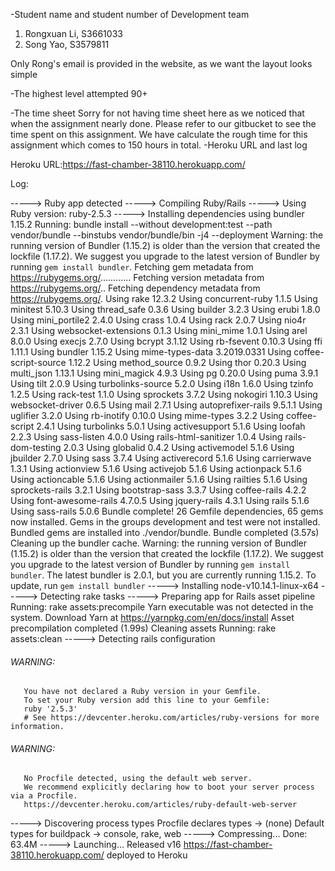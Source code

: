 -Student name and student number of Development team
1. Rongxuan Li, S3661033
2. Song Yao, S3579811


Only Rong's email is provided in the website, as we want the layout looks simple 

-The highest level attempted
90+ 

-The time sheet
Sorry for not having time sheet here as we noticed that when the assignment nearly done.
Please refer to our gitbucket to see the time spent on this assignment.
We have calculate the rough time for this assignment which comes to 150 hours in total.
-Heroku URL and last log 

Heroku URL:https://fast-chamber-38110.herokuapp.com/

Log:

-----> Ruby app detected
-----> Compiling Ruby/Rails
-----> Using Ruby version: ruby-2.5.3
-----> Installing dependencies using bundler 1.15.2
       Running: bundle install --without development:test --path vendor/bundle --binstubs vendor/bundle/bin -j4 --deployment
       Warning: the running version of Bundler (1.15.2) is older than the version that created the lockfile (1.17.2). We suggest you upgrade to the latest version of Bundler by running `gem install bundler`.
       Fetching gem metadata from https://rubygems.org/............
       Fetching version metadata from https://rubygems.org/..
       Fetching dependency metadata from https://rubygems.org/.
       Using rake 12.3.2
       Using concurrent-ruby 1.1.5
       Using minitest 5.10.3
       Using thread_safe 0.3.6
       Using builder 3.2.3
       Using erubi 1.8.0
       Using mini_portile2 2.4.0
       Using crass 1.0.4
       Using rack 2.0.7
       Using nio4r 2.3.1
       Using websocket-extensions 0.1.3
       Using mini_mime 1.0.1
       Using arel 8.0.0
       Using execjs 2.7.0
       Using bcrypt 3.1.12
       Using rb-fsevent 0.10.3
       Using ffi 1.11.1
       Using bundler 1.15.2
       Using mime-types-data 3.2019.0331
       Using coffee-script-source 1.12.2
       Using method_source 0.9.2
       Using thor 0.20.3
       Using multi_json 1.13.1
       Using mini_magick 4.9.3
       Using pg 0.20.0
       Using puma 3.9.1
       Using tilt 2.0.9
       Using turbolinks-source 5.2.0
       Using i18n 1.6.0
       Using tzinfo 1.2.5
       Using rack-test 1.1.0
       Using sprockets 3.7.2
       Using nokogiri 1.10.3
       Using websocket-driver 0.6.5
       Using mail 2.7.1
       Using autoprefixer-rails 9.5.1.1
       Using uglifier 3.2.0
       Using rb-inotify 0.10.0
       Using mime-types 3.2.2
       Using coffee-script 2.4.1
       Using turbolinks 5.0.1
       Using activesupport 5.1.6
       Using loofah 2.2.3
       Using sass-listen 4.0.0
       Using rails-html-sanitizer 1.0.4
       Using rails-dom-testing 2.0.3
       Using globalid 0.4.2
       Using activemodel 5.1.6
       Using jbuilder 2.7.0
       Using sass 3.7.4
       Using activerecord 5.1.6
       Using carrierwave 1.3.1
       Using actionview 5.1.6
       Using activejob 5.1.6
       Using actionpack 5.1.6
       Using actioncable 5.1.6
       Using actionmailer 5.1.6
       Using railties 5.1.6
       Using sprockets-rails 3.2.1
       Using bootstrap-sass 3.3.7
       Using coffee-rails 4.2.2
       Using font-awesome-rails 4.7.0.5
       Using jquery-rails 4.3.1
       Using rails 5.1.6
       Using sass-rails 5.0.6
       Bundle complete! 26 Gemfile dependencies, 65 gems now installed.
       Gems in the groups development and test were not installed.
       Bundled gems are installed into ./vendor/bundle.
       Bundle completed (3.57s)
       Cleaning up the bundler cache.
       Warning: the running version of Bundler (1.15.2) is older than the version that created the lockfile (1.17.2). We suggest you upgrade to the latest version of Bundler by running `gem install bundler`.
       The latest bundler is 2.0.1, but you are currently running 1.15.2.
       To update, run `gem install bundler`
-----> Installing node-v10.14.1-linux-x64
-----> Detecting rake tasks
-----> Preparing app for Rails asset pipeline
       Running: rake assets:precompile
       Yarn executable was not detected in the system.
       Download Yarn at https://yarnpkg.com/en/docs/install
       Asset precompilation completed (1.99s)
       Cleaning assets
       Running: rake assets:clean
-----> Detecting rails configuration
###### WARNING:
       You have not declared a Ruby version in your Gemfile.
       To set your Ruby version add this line to your Gemfile:
       ruby '2.5.3'
       # See https://devcenter.heroku.com/articles/ruby-versions for more information.
###### WARNING:
       No Procfile detected, using the default web server.
       We recommend explicitly declaring how to boot your server process via a Procfile.
       https://devcenter.heroku.com/articles/ruby-default-web-server
-----> Discovering process types
       Procfile declares types     -> (none)
       Default types for buildpack -> console, rake, web
-----> Compressing...
       Done: 63.4M
-----> Launching...
       Released v16
       https://fast-chamber-38110.herokuapp.com/ deployed to Heroku